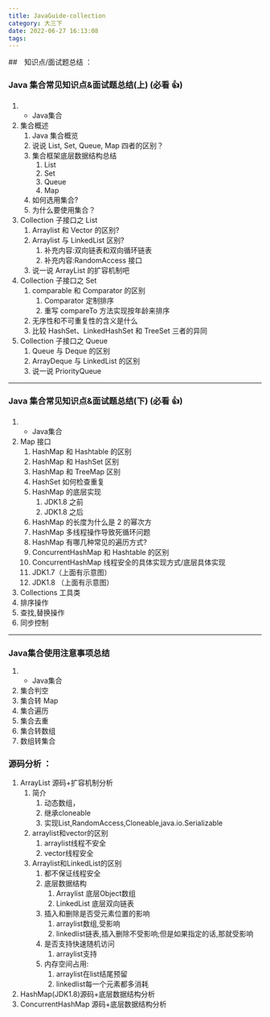 ```yaml
---
title: JavaGuide-collection
category: 大三下
date: 2022-06-27 16:13:08
tags:
---
```

##　知识点/面试题总结 ：
### Java 集合常见知识点&面试题总结(上) (必看 👍)
1. - Java集合
2. 集合概述
   1. Java 集合概览
   2. 说说 List, Set, Queue, Map 四者的区别？
   3. 集合框架底层数据结构总结
      1. List
      2. Set
      3. Queue
      4. Map
   4. 如何选用集合?
   5. 为什么要使用集合？
3. Collection 子接口之 List
   1. Arraylist 和 Vector 的区别?
   2. Arraylist 与 LinkedList 区别?
      1. 补充内容:双向链表和双向循环链表
      2. 补充内容:RandomAccess 接口
   3. 说一说 ArrayList 的扩容机制吧
4. Collection 子接口之 Set
   1. comparable 和 Comparator 的区别
      1. Comparator 定制排序
      2. 重写 compareTo 方法实现按年龄来排序
   2. 无序性和不可重复性的含义是什么
   3. 比较 HashSet、LinkedHashSet 和 TreeSet 三者的异同
5. Collection 子接口之 Queue
   1. Queue 与 Deque 的区别
   2. ArrayDeque 与 LinkedList 的区别
   3. 说一说 PriorityQueue


---

### Java 集合常见知识点&面试题总结(下) (必看 👍)
1. - Java集合
2. Map 接口
   1. HashMap 和 Hashtable 的区别
   2. HashMap 和 HashSet 区别
   3. HashMap 和 TreeMap 区别
   4. HashSet 如何检查重复
   5. HashMap 的底层实现
      1. JDK1.8 之前
      2. JDK1.8 之后
   6. HashMap 的长度为什么是 2 的幂次方
   7. HashMap 多线程操作导致死循环问题
   8. HashMap 有哪几种常见的遍历方式?
   9. ConcurrentHashMap 和 Hashtable 的区别
   10. ConcurrentHashMap 线程安全的具体实现方式/底层具体实现
    1. JDK1.7（上面有示意图）
    2. JDK1.8 （上面有示意图）
3. Collections 工具类
 1. 排序操作
 2. 查找,替换操作
 3. 同步控制

---
### Java集合使用注意事项总结
1. - Java集合
2. 集合判空
3. 集合转 Map
4. 集合遍历
5. 集合去重
6. 集合转数组
7. 数组转集合

### 源码分析 ：
1. ArrayList 源码+扩容机制分析
   1. 简介
      1. 动态数组，
      2. 继承cloneable
      3. 实现List,RandomAccess,Cloneable,java.io.Serializable
   2. arraylist和vector的区别
      1. arraylist线程不安全
      2. vector线程安全
   3. Arraylist和LinkedList的区别
      1. 都不保证线程安全
      2. 底层数据结构
         1. Arraylist 底层Object数组
         2. LinkedList 底层双向链表
      3. 插入和删除是否受元素位置的影响
         1. arraylist数组,受影响
         2. linkedlist链表,插入删除不受影响;但是如果指定的话,那就受影响
      4. 是否支持快速随机访问
         1. arraylist支持
      5. 内存空间占用:
         1. arraylist在list结尾预留
         2. linkedlist每一个元素都多消耗
2. HashMap(JDK1.8)源码+底层数据结构分析
3. ConcurrentHashMap 源码+底层数据结构分析